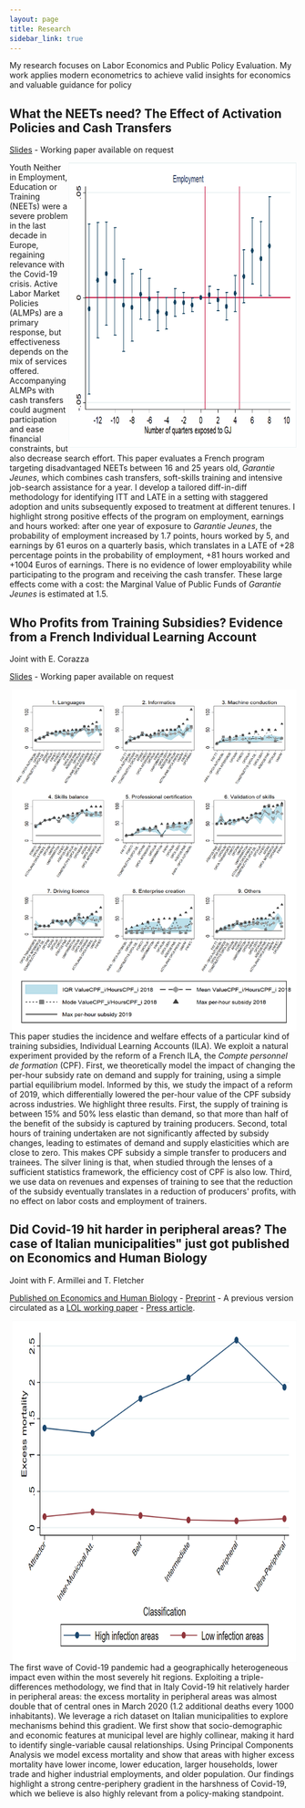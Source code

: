 ```yaml
---
layout: page
title: Research
sidebar_link: true
---
```


<p class="message">
  My research focuses on Labor Economics and Public Policy Evaluation. My work applies modern econometrics to achieve valid insights for economics and valuable guidance for policy
</p>

<h2>What the NEETs need? The Effect of Activation Policies and Cash Transfers</h2> <a href="slides_jun2021.pdf">Slides</a> - Working paper available on request

<img src="gj.png" ALIGN="right" width="400" height="500">Youth Neither in Employment, Education or Training (NEETs) were a severe problem in the last decade in Europe, regaining relevance with the Covid-19 crisis. Active Labor Market Policies (ALMPs) are a primary response, but effectiveness depends on the mix of services offered. Accompanying ALMPs with cash transfers could augment participation and ease financial constraints, but also decrease search effort. This paper evaluates a French program targeting disadvantaged NEETs between 16 and 25 years old, *Garantie Jeunes*, which combines cash transfers, soft-skills training and intensive job-search assistance for a year. I develop a tailored diff-in-diff methodology for identifying ITT and LATE in a setting with staggered adoption and units subsequently exposed to treatment at different tenures. I highlight strong positive effects of the program on employment, earnings and hours worked: after one year of exposure to *Garantie Jeunes*, the probability of employment increased by 1.7 points, hours worked by 5, and earnings by 61 euros on a quarterly basis, which translates in a LATE of +28 percentage points in the probability of employment, +81 hours worked and +1004 Euros of earnings. There is no evidence of lower employability while participating to the program and receiving the cash transfer. These large effects come with a cost: the Marginal Value of Public Funds of *Garantie Jeunes* is estimated at 1.5. 

<h2>Who Profits from Training Subsidies? Evidence from a French Individual Learning Account</h2> 
Joint with E. Corazza 

<a href="presentation_chaire_nov2020.pdf">Slides</a> - Working paper available on request

<img src="treatment.png" ALIGN="right" width="500" height="600">This paper studies the incidence and welfare effects of a particular kind of training subsidies, Individual Learning Accounts (ILA). We exploit a natural experiment provided by the reform of a French ILA, the *Compte personnel de formation* (CPF). First, we theoretically model the impact of changing the per-hour subsidy rate on demand and supply for training, using a simple partial equilibrium model. Informed by this, we study the impact of a reform of 2019, which differentially lowered the per-hour value of the CPF subsidy across industries. We highlight three results. First, the supply of training is between 15% and 50% less elastic than demand, so that more than half of the benefit of the subsidy is captured by training producers. Second, total hours of training undertaken are not significantly affected by subsidy changes, leading to estimates of demand and supply elasticities which are close to zero. This makes CPF subsidy a simple transfer to producers and trainees. The silver lining is that, when studied through the lenses of a sufficient statistics framework, the efficiency cost of CPF is also low. Third, we use data on revenues and expenses of training to see that the reduction of the subsidy eventually translates in a reduction of producers' profits, with no effect on labor costs and employment of trainers.

<h2>Did Covid-19 hit harder in peripheral areas? The case of Italian municipalities" just got published on Economics and Human Biology</h2>  

Joint with F. Armillei and T. Fletcher 

<a href="https://www.sciencedirect.com/science/article/pii/S1570677X21000423">Published on Economics and Human Biology</a> - <a href="Covid_Paper_2_0___Published (1).pdf">Preprint</a> - A previous version circulated as a <a href="https://www.localopportunitieslab.it/wp-content/uploads/2020/10/Covid_paper-4.pdf">LOL working paper</a> - <a href="https://www.lavoce.info/archives/69032/dai-dati-comunali-una-mappa-del-rischio-coronavirus/">Press article</a>.

  <img src="extra_march_by_classe.png" ALIGN="right" width="500" height="600">The first wave of Covid-19 pandemic had a geographically heterogeneous impact even within the most severely hit regions. Exploiting a triple-differences methodology, we find that in Italy Covid-19 hit relatively harder in peripheral areas: the excess mortality in peripheral areas was almost double that of central ones in March 2020 (1.2 additional deaths every 1000 inhabitants). We leverage a rich dataset on Italian municipalities to explore mechanisms behind this gradient. We first show that socio-demographic and economic features at municipal level are highly collinear, making it hard to identify single-variable causal relationships. Using Principal Components Analysis we model excess mortality and show that areas with higher excess mortality have lower income, lower education, larger households, lower trade and higher industrial employments, and older population. Our findings highlight a strong centre-periphery gradient in the harshness of Covid-19, which we believe is also highly relevant from a policy-making standpoint.